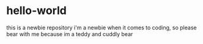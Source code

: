 # hello-world
this is a newbie repository
i'm a newbie when it comes to coding, so please bear with me because im a teddy and cuddly bear
